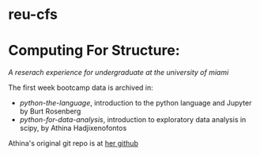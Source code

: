 # reu-cfs

# Computing For Structure:
_A reserach experience for undergraduate at the university of miami_

The first week bootcamp data is archived in:
* _python-the-language_, introduction to the python language and Jupyter by Burt Rosenberg
* _python-for-data-analysis_, introduction to exploratory data analysis in scipy, by Athina Hadjixenofontos

Athina's original git repo is at [her github](https://github.com/ahadjixenofontos/python-for-data-analysis)
